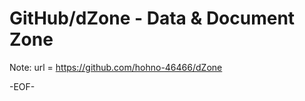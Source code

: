 # GitHub/dZone - Data &amp; Document Zone

Note: 	url = https://github.com/hohno-46466/dZone

-EOF-
